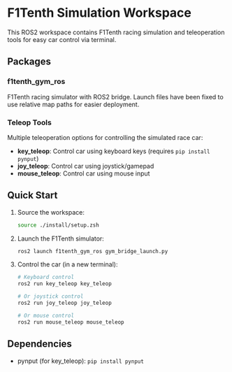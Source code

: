 # F1Tenth Simulation Workspace

This ROS2 workspace contains F1Tenth racing simulation and teleoperation tools for easy car control via terminal.

## Packages

### f1tenth_gym_ros
F1Tenth racing simulator with ROS2 bridge. Launch files have been fixed to use relative map paths for easier deployment.

### Teleop Tools
Multiple teleoperation options for controlling the simulated race car:

- **key_teleop**: Control car using keyboard keys (requires `pip install pynput`)
- **joy_teleop**: Control car using joystick/gamepad
- **mouse_teleop**: Control car using mouse input

## Quick Start

1. Source the workspace:
   ```bash
   source ./install/setup.zsh
   ```

2. Launch the F1Tenth simulator:
   ```bash
   ros2 launch f1tenth_gym_ros gym_bridge_launch.py
   ```

3. Control the car (in a new terminal):
   ```bash
   # Keyboard control
   ros2 run key_teleop key_teleop
   
   # Or joystick control
   ros2 run joy_teleop joy_teleop
   
   # Or mouse control
   ros2 run mouse_teleop mouse_teleop
   ```

## Dependencies
- pynput (for key_teleop): `pip install pynput`

